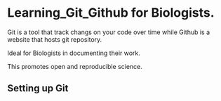# Learning_Git_Github  for Biologists.

Git is a tool that track changs on your code over time while Github is a website that hosts git repository.

Ideal for Biologists in documenting their work.

This promotes open and reproducible science.

## Setting up Git

